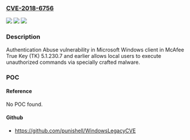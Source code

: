 ### [CVE-2018-6756](https://cve.mitre.org/cgi-bin/cvename.cgi?name=CVE-2018-6756)
![](https://img.shields.io/static/v1?label=Product&message=True%20Key&color=blue)
![](https://img.shields.io/static/v1?label=Version&message=5.1.230.75.1.230.7%20&color=brighgreen)
![](https://img.shields.io/static/v1?label=Vulnerability&message=Authentication%20Abuse%20vulnerability&color=brighgreen)

### Description

Authentication Abuse vulnerability in Microsoft Windows client in McAfee True Key (TK) 5.1.230.7 and earlier allows local users to execute unauthorized commands via specially crafted malware.

### POC

#### Reference
No POC found.

#### Github
- https://github.com/punishell/WindowsLegacyCVE

